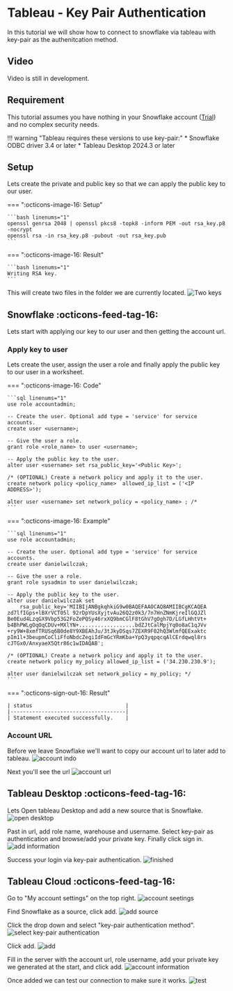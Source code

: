 # Tableau - Key Pair Authentication
In this tutorial we will show how to connect to snowflake via tableau with key-pair as the authenitcation method.

## Video
Video is still in development.

## Requirement
This tutorial assumes you have nothing in your Snowflake account ([Trial](https://signup.snowflake.com/)) and no complex security needs.

!!! warning "Tableau requires these versions to use key-pair:"
    * Snowflake ODBC driver 3.4 or later
    * Tableau Desktop 2024.3 or later


## Setup
Lets create the private and public key so that we can apply the public key to our user.

=== ":octicons-image-16: Setup"

    ```bash linenums="1"
    openssl genrsa 2048 | openssl pkcs8 -topk8 -inform PEM -out rsa_key.p8 -nocrypt
    openssl rsa -in rsa_key.p8 -pubout -out rsa_key.pub
    ```   

=== ":octicons-image-16: Result"

    ```bash linenums="1"
    Writing RSA key.
    ```

This will create two files in the folder we are currently located.
![Two keys](images/01.png)

## Snowflake :octicons-feed-tag-16:
Lets start with applying our key to our user and then getting the account url.

### Apply key to user
Lets create the user, assign the user a role and finally apply the public key to our user in a worksheet.

=== ":octicons-image-16: Code"

    ```sql linenums="1"
    use role accountadmin;

    -- Create the user. Optional add type = 'service' for service accounts.
    create user <username>;

    -- Give the user a role.
    grant role <role_name> to user <username>;

    -- Apply the public key to the user.
    alter user <username> set rsa_public_key='<Public Key>';

    /* (OPTIONAL) Create a network policy and apply it to the user. 
    create network policy <policy_name>  allowed_ip_list = ('<IP ADDRESS>');

    alter user <username> set network_policy = <policy_name> ; /* 
    ```

=== ":octicons-image-16: Example"

    ```sql linenums="1"
    use role accountadmin;

    -- Create the user. Optional add type = 'service' for service accounts.
    create user danielwilczak;

    -- Give the user a role.
    grant role sysadmin to user danielwilczak;

    -- Apply the public key to the user.
    alter user danielwilczak set 
        rsa_public_key='MIIBIjANBgkqhkiG9w0BAQEFAAOCAQ8AMIIBCgKCAQEA
    zd7lfIGps+lBXrVCT05l 92rDpYUsXyjtvAu26Q2z0k3/7n7HnZNmKjreIlGQJZl
    Be0Eud4LzqGX9Vbp53G2FoZePQSy46rxXQ9bmCGlF8tGhV7gOgh7D/LGfLHhtVt+
    b4BhPWLgOqOqCDUv+MXlYN+..................bdZJtCalMpjYq0o8aC1qJVv
    +ry9W+8xmfTRUSq6B0de8Y9XBEAhJu/3tJkyDSqs7ZEXR9F02hQ3WlmfQEExaktc
    pIm1l+3beupmCoCliFfoNbdcZegiIdFmGcYRmKba+YpQ3yqpqcqAlCErdqwql8rs
    cJTGx0/AnxyaeX5Qtr86c1wIDAQAB';

    /* (OPTIONAL) Create a network policy and apply it to the user. 
    create network policy my_policy allowed_ip_list = ('34.230.230.9');
    
    alter user danielwilczak set network_policy = my_policy; */
    ```

=== ":octicons-sign-out-16: Result"

    | status                              |
    |-------------------------------------|
    | Statement executed successfully.    |

### Account URL
Before we leave Snowflake we'll want to copy our account url to later add to tableau.
![account indo](images/02.png)

Next you'll see the url
![account url](images/03.png)

## Tableau Desktop :octicons-feed-tag-16:
Lets Open tableau Desktop and add a new source that is Snowflake.
![open desktop](images/04.png)

Past in url, add role name, warehouse and username. Select key-pair as authentication and browse/add your private key. Finally click sign in.
![add information](images/05.png)

Success your login via key-pair authentication.
![finished](images/06.png)

## Tableau Cloud :octicons-feed-tag-16:
Go to "My account settings" on the top right.
![account seetings](images/07.png)

Find Snowflake as a source, click add.
![add source](images/08.png)

Click the drop down and select "key-pair authentication method".
![select key-pair authentication](images/09.png)

Click add.
![add](images/10.png)

Fill in the server with the account url, role username, add your private key we generated at the start, and click add.
![account information](images/11.png)

Once added we can test our connection to make sure it works.
![test](images/12.png)